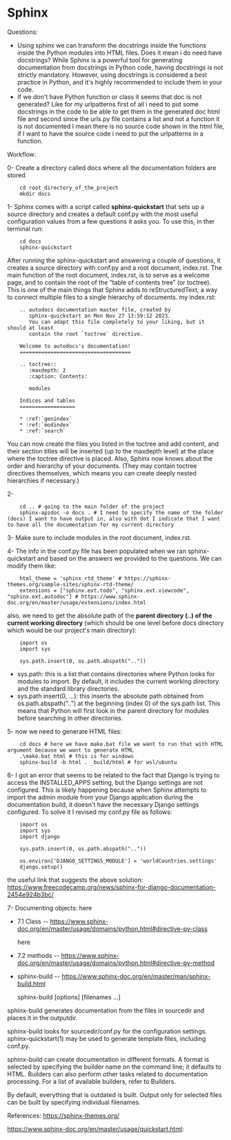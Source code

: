 # Sphinx

Questions:
+ Using sphinx we can transform the docstrings inside the functions inside the Python modules into HTML files. Does it mean i do need have docstrings? While Sphinx is a powerful tool for generating documentation from docstrings in Python code, having docstrings is not strictly mandatory. However, using docstrings is considered a best practice in Python, and it's highly recommended to include them in your code.
+ If we don't have Python function or class it seems that doc is not generated? Like for my urlpatterns first of all i need to put some docstrings in the code to be able to get them in the generated doc html file and second since the urls.py file contains a list and not a function it is not documented I mean there is no source code shown in the html file, if I want to have the source code i need to put the urlpatterns in a function.


Workflow:

0- Create a directory called docs where all the documentation folders are stored
                
        cd root_directory_of_the_project
        mkdir docs
        
1- Sphinx comes with a script called **sphinx-quickstart** that sets up a source directory and creates a default conf.py with the most useful configuration values from a few questions it asks you. To use this, in ther terminal run:

        cd docs
        sphinx-quickstart

After running the sphinx-quickstart and answering a couple of questions, it creates a source directory with conf.py and a root document, index.rst. The main function of the root document, index.rst, is to serve as a welcome page, and to contain the root of the “table of contents tree” (or toctree). This is one of the main things that Sphinx adds to reStructuredText, a way to connect multiple files to a single hierarchy of documents. my index.rst:

        .. autodocs documentation master file, created by
           sphinx-quickstart on Mon Nov 27 13:59:12 2023.
           You can adapt this file completely to your liking, but it should at least
           contain the root `toctree` directive.
        
        Welcome to autodocs's documentation!
        ====================================
        
        .. toctree::
           :maxdepth: 2
           :caption: Contents:
        
           modules
        
        Indices and tables
        ==================
        
        * :ref:`genindex`
        * :ref:`modindex`
        * :ref:`search`

You can now create the files you listed in the toctree and add content, and their section titles will be inserted (up to the maxdepth level) at the place where the toctree directive is placed. Also, Sphinx now knows about the order and hierarchy of your documents. (They may contain toctree directives themselves, which means you can create deeply nested hierarchies if necessary.)

2- 

        cd .. # going to the main folder of the project 
        sphinx-apidoc -o docs . # I need to specify the name of the folder (docs) I want to have output in, also with dot I indicate that I want to have all the documentation for my current directory 

3- Make sure to include modules in the root document, index.rst.

4- The info in the conf.py file has been populated when we ran sphinx-quickstart and based on the answers we provided to the questions. We can modify them like:

        html_theme = 'sphinx_rtd_theme' # https://sphinx-themes.org/sample-sites/sphinx-rtd-theme/
        extensions = ["sphinx.ext.todo", "sphinx.ext.viewcode", "sphinx.ext.autodoc"] # https://www.sphinx-doc.org/en/master/usage/extensions/index.html

also, we need to get the absolute path of the **parent directory (..) of the current working directory** (which should be one level before docs directory which would be our project's main directory):

        import os
        import sys
        
        sys.path.insert(0, os.path.abspath("..")) 
        
+ sys.path: this is a list that contains directories where Python looks for modules to import. By default, it includes the current working directory and the standard library directories.
+ sys.path.insert(0, ...): this inserts the absolute path obtained from os.path.abspath("..") at the beginning (index 0) of the sys.path list. This means that Python will first look in the parent directory for modules before searching in other directories.

5- now we need to generate HTML files:

        cd docs # here we have make.bat file we want to run that with HTML argument because we want to generate HTML 
        .\make.bat html # this is for windows 
        sphinx-build -b html . _build/html # for wsl/ubuntu 

6- I got an error that seems to be related to the fact that Django is trying to access the INSTALLED_APPS setting, but the Django settings are not configured. This is likely happening because when Sphinx attempts to import the admin module from your Django application during the documentation build, it doesn't have the necessary Django settings configured. To solve it I revised my conf.py file as follows:

        import os
        import sys
        import django 
        
        sys.path.insert(0, os.path.abspath(".."))
        
        os.environ['DJANGO_SETTINGS_MODULE'] = 'worldCountries.settings'
        django.setup()

the useful link that suggests the above solution: https://www.freecodecamp.org/news/sphinx-for-django-documentation-2454e924b3bc/

7- Documenting objects: here

+ 7.1 Class -- https://www.sphinx-doc.org/en/master/usage/domains/python.html#directive-py-class

  here
        
+ 7.2 methods -- https://www.sphinx-doc.org/en/master/usage/domains/python.html#directive-py-method 





+ sphinx-build -- https://www.sphinx-doc.org/en/master/man/sphinx-build.html

  sphinx-build [options] <sourcedir> <outputdir> [filenames …]


sphinx-build generates documentation from the files in sourcedir and places it in the outputdir.

sphinx-build looks for sourcedir/conf.py for the configuration settings. sphinx-quickstart(1) may be used to generate template files, including conf.py.

sphinx-build can create documentation in different formats. A format is selected by specifying the builder name on the command line; it defaults to HTML. Builders can also perform other tasks related to documentation processing. For a list of available builders, refer to Builders.

By default, everything that is outdated is built. Output only for selected files can be built by specifying individual filenames.



References:
https://sphinx-themes.org/

https://www.sphinx-doc.org/en/master/usage/quickstart.html:
